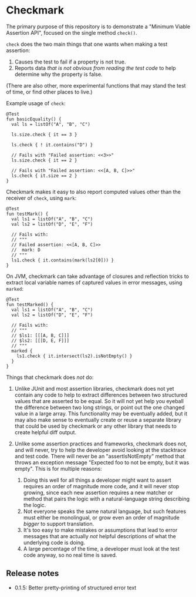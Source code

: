 # Checkmark

The primary purpose of this repository is to demonstrate a
"Minimum Viable Assertion API", focused on the single method `check()`.

`check` does the two main things that one wants when making a test assertion:

1. Causes the test to fail if a property is not true.
1. Reports data _that is not obvious from reading the test code_ to help
   determine why the property is false.

(There are also other, more experimental functions that may stand the test
of time, or find other places to live.)

Example usage of `check`:

```
@Test
fun basicEquality() {
  val ls = listOf("A", "B", "C")

  ls.size.check { it == 3 }

  ls.check { ! it.contains("D") }

  // Fails with "Failed assertion: <<3>>"
  ls.size.check { it == 2 }

  // Fails with "Failed assertion: <<[A, B, C]>>"
  ls.check { it.size == 2 }    
}

```

Checkmark makes it easy to also report computed values other than the receiver
of `check`, using `mark`:

```
@Test
fun testMark() {
  val ls1 = listOf("A", "B", "C")
  val ls2 = listOf("D", "E", "F")

  // Fails with:
  // """
  // Failed assertion: <<[A, B, C]>>
  //  mark: D
  // """
  ls1.check { it.contains(mark(ls2[0])) }
}
```

On JVM, checkmark can take advantage of closures and reflection tricks to
extract local variable names of captured values in error messages, using
`marked`:

```
@Test
fun testMarked() {
  val ls1 = listOf("A", "B", "C")
  val ls2 = listOf("D", "E", "F")

  // Fails with:
  // """
  // $ls1: [[[A, B, C]]]
  // $ls2: [[[D, E, F]]]
  // """
  marked {
    ls1.check { it.intersect(ls2).isNotEmpty() }
  }
}
```

Things that checkmark does _not_ do:

1. Unlike JUnit and most assertion libraries, checkmark does not yet contain any
   code to help to extract differences between two structured values that are
   asserted to be equal.  So it will not yet help you eyeball the difference
   between two long strings, or point out the one changed value in a large
   array.  This functionality may be eventually added, but it may also make
   sense to eventually create or reuse a separate library that could be used by
   checkmark or any other library that needs to create helpful diff output.

2. Unlike some assertion practices and frameworks, checkmark does not, and
   will never, try to help the developer avoid looking at the stacktrace
   and test code.  There will never be an "assertIsNotEmpty" method that
   throws an exception message "Expected foo to not be empty, but it was
   empty".  This is for multiple reasons:
   1. Doing this well for all things a developer might want to assert requires
      an order of magnitude more code, and it will never stop growing, since
      each new assertion requires a new matcher or method that pairs the logic
      with a natural-language string describing the logic.
   2. Not everyone speaks the same natural language, but such features must
      either be monolingual, or grow even an order of magnitude _bigger_ to
      support translation.
   3. It's too easy to make mistakes or assumptions that lead to error messages
      that are actually _not_ helpful descriptions of what the underlying code
      is doing.
   4. A large percentage of the time, a developer must look at the test code
      anyway, so no real time is saved.

## Release notes
- 0.1.5: Better pretty-printing of structured error text